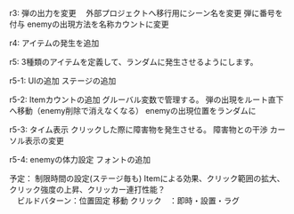 
r3:
	弾の出力を変更　
	外部プロジェクトへ移行用にシーン名を変更
	弾に番号を付与
	enemyの出現方法を名称カウントに変更

r4:
	アイテムの発生を追加

r5:
	3種類のアイテムを定義して、ランダムに発生させるようにします。

r5-1:
	UIの追加
	ステージの追加

r5-2:
	Itemカウントの追加 グルーバル変数で管理する。
	弾の出現をルート直下へ移動（enemy削除で消えなくなる）
	enemyの出現位置をランダムに

r5-3:
	タイム表示
	クリックした際に障害物を発生させる。
	障害物との干渉
	カーソル表示の変更

r5-4:
	enemyの体力設定
	フォントの追加
	
予定：
	制限時間の設定(ステージ毎も)
	Itemによる効果、クリック範囲の拡大、クリック強度の上昇、クリッカー連打性能？	
	　ビルドバターン：位置固定
					移動
					クリック　：即時・設置・ラグ

